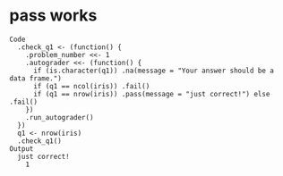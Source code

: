 # pass works

    Code
      .check_q1 <- (function() {
        .problem_number <<- 1
        .autograder <<- (function() {
          if (is.character(q1)) .na(message = "Your answer should be a data frame.")
          if (q1 == ncol(iris)) .fail()
          if (q1 == nrow(iris)) .pass(message = "just correct!") else .fail()
        })
        .run_autograder()
      })
      q1 <- nrow(iris)
      .check_q1()
    Output
      just correct!
        1 

